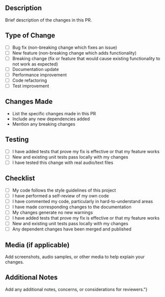 ## Description

Brief description of the changes in this PR.

## Type of Change

- [ ] Bug fix (non-breaking change which fixes an issue)
- [ ] New feature (non-breaking change which adds functionality)
- [ ] Breaking change (fix or feature that would cause existing functionality to not work as expected)
- [ ] Documentation update
- [ ] Performance improvement
- [ ] Code refactoring
- [ ] Test improvement

## Changes Made

- List the specific changes made in this PR
- Include any new dependencies added
- Mention any breaking changes

## Testing

- [ ] I have added tests that prove my fix is effective or that my feature works
- [ ] New and existing unit tests pass locally with my changes
- [ ] I have tested this change with real audio/text files

## Checklist

- [ ] My code follows the style guidelines of this project
- [ ] I have performed a self-review of my own code
- [ ] I have commented my code, particularly in hard-to-understand areas
- [ ] I have made corresponding changes to the documentation
- [ ] My changes generate no new warnings
- [ ] I have added tests that prove my fix is effective or that my feature works
- [ ] New and existing unit tests pass locally with my changes
- [ ] Any dependent changes have been merged and published

## Media (if applicable)

Add screenshots, audio samples, or other media to help explain your changes.

## Additional Notes

Add any additional notes, concerns, or considerations for reviewers."}